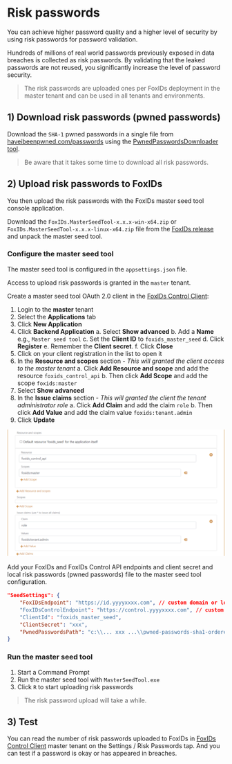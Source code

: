 ﻿# Risk passwords

You can achieve higher password quality and a higher level of security by using risk passwords for password validation. 

Hundreds of millions of real world passwords previously exposed in data breaches is collected as risk passwords. By validating that the leaked passwords are not reused, you significantly increase the level of password security.

> The risk passwords are uploaded ones per FoxIDs deployment in the master tenant and can be used in all tenants and environments.


## 1) Download risk passwords (pwned passwords)
Download the `SHA-1` pwned passwords in a single file from [haveibeenpwned.com/passwords](https://haveibeenpwned.com/Passwords) using the [PwnedPasswordsDownloader tool](https://github.com/HaveIBeenPwned/PwnedPasswordsDownloader).

> Be aware that it takes some time to download all risk passwords.

## 2) Upload risk passwords to FoxIDs
You then upload the risk passwords with the FoxIDs master seed tool console application.  

Download the `FoxIDs.MasterSeedTool-x.x.x-win-x64.zip` or `FoxIDs.MasterSeedTool-x.x.x-linux-x64.zip` file from the [FoxIDs release](https://github.com/ITfoxtec/FoxIDs/releases) and unpack the master seed tool.

### Configure the master seed tool

The master seed tool is configured in the `appsettings.json` file.

Access to upload risk passwords is granted in the `master` tenant.

Create a master seed tool OAuth 2.0 client in the [FoxIDs Control Client](control.md#foxids-control-client):

1. Login to the **master** tenant
2. Select the **Applications** tab
3. Click **New Application**
4. Click **Backend Application**
    a. Select **Show advanced**
    b. Add a **Name** e.g., `Master seed tool`
    c. Set the **Client ID** to `foxids_master_seed`
    d. Click **Register**
    e. Remember the **Client secret**.
    f. Click **Close**
5. Click on your client registration in the list to open it
6. In the **Resource and scopes** section - *This will granted the client access to the master tenant*
    a. Click **Add Resource and scope** and add the resource `foxids_control_api`
    b. Then click **Add Scope** and add the scope `foxids:master` 
7. Select **Show advanced**
8. In the **Issue claims** section - *This will granted the client the tenant administrator role*
    a. Click **Add Claim** and add the claim `role`
    b. Then click **Add Value** and add the claim value `foxids:tenant.admin`
9. Click **Update**

![FoxIDs Control Client - master seed tool client](images/master-seed-client.png)

Add your FoxIDs and FoxIDs Control API endpoints and client secret and local risk passwords (pwned passwords) file to the master seed tool configuration. 

```json
"SeedSettings": {
    "FoxIDsEndpoint": "https://id.yyyyxxxx.com", // custom domain or local development https://localhost:44330
    "FoxIDsControlEndpoint": "https://control.yyyyxxxx.com", // custom domain or local development https://localhost:44331
    "ClientId": "foxids_master_seed",
    "ClientSecret": "xxx",
    "PwnedPasswordsPath": "c:\\... xxx ...\\pwned-passwords-sha1-ordered-by-count-v4.txt"
}
```

### Run the master seed tool

1. Start a Command Prompt 
2. Run the master seed tool with `MasterSeedTool.exe`
3. Click `R` to start uploading risk passwords  

> The risk password upload will take a while.

## 3) Test
You can read the number of risk passwords uploaded to FoxIDs in [FoxIDs Control Client](control.md#foxids-control-client) master tenant on the Settings / Risk Passwords tap. And you can test if a password is okay or has appeared in breaches.

